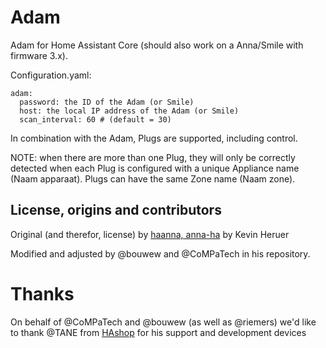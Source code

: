 # Adam
Adam for Home Assistant Core (should also work on a Anna/Smile with firmware 3.x).

Configuration.yaml:

```
adam:
  password: the ID of the Adam (or Smile)
  host: the local IP address of the Adam (or Smile)
  scan_interval: 60 # (default = 30)
```

In combination with the Adam, Plugs are supported, including control.

NOTE: when there are more than one Plug, they will only be correctly detected when each Plug is configured with a unique Appliance name (Naam apparaat). Plugs can have the same Zone name (Naam zone).

## License, origins and contributors

Original (and therefor, license) by [haanna, anna-ha](https://github.com/laetificat) by Kevin Heruer

Modified and adjusted by @bouwew and @CoMPaTech in his repository.

# Thanks

On behalf of @CoMPaTech and @bouwew (as well as @riemers) we'd like to thank @TANE from [HAshop](https://hashop.nl) for his support and development devices
